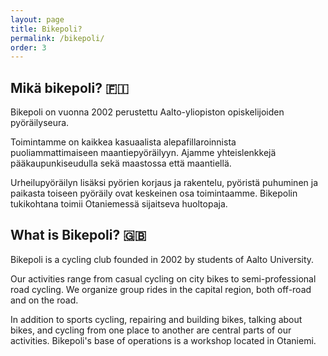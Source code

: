 ```yaml
---
layout: page
title: Bikepoli?
permalink: /bikepoli/
order: 3
---
```


## Mikä bikepoli? 🇫🇮

Bikepoli on vuonna 2002 perustettu Aalto-yliopiston opiskelijoiden pyöräilyseura.

Toimintamme on kaikkea kasuaalista alepafillaroinnista puoliammattimaiseen maantiepyöräilyyn. Ajamme yhteislenkkejä pääkaupunkiseudulla sekä maastossa että maantiellä.

Urheilupyöräilyn lisäksi pyörien korjaus ja rakentelu, pyöristä puhuminen ja paikasta toiseen pyöräily ovat keskeinen osa toimintaamme. Bikepolin tukikohtana toimii Otaniemessä sijaitseva huoltopaja.

## What is Bikepoli? 🇬🇧

Bikepoli is a cycling club founded in 2002 by students of Aalto University.

Our activities range from casual cycling on city bikes to semi-professional road cycling. We organize group rides in the capital region, both off-road and on the road.

In addition to sports cycling, repairing and building bikes, talking about bikes, and cycling from one place to another are central parts of our activities. Bikepoli's base of operations is a workshop located in Otaniemi.
